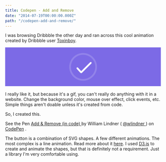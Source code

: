 ```yaml
---
title: Codepen - Add and Remove
date: "2014-07-19T00:00:00.000Z"
path: "/codepen-add-and-remove/"
---
```


I was browsing Dribbble the other day and ran across this cool animation created by Dribbble user [Toxinboy](https://dribbble.com/Toxinboy).

![Add & Remove by Toxinboy](./add_remove_small.gif)

I really like it, but because it's a gif, you can't really do anything with it in a website. Change the background color, mouse over effect, click events, etc. Simple things aren't doable unless it's created from code.

So, I created this.

<p data-height="268" data-theme-id="0" data-slug-hash="IKGJi" data-default-tab="result" data-user="wlindner" class='codepen'> See the Pen <a href='http://codepen.io/wlindner/pen/IKGJi/'> Add & Remove (in code) </a> by William Lindner ( <a href='http://codepen.io/wlindner'> @wlindner </a> ) on <a href='http://codepen.io'>CodePen</a> . </p>
<script type="text/javascript" src="//assets.codepen.io/assets/embed/ei.js"> </script>

The button is a combination of SVG shapes. A few different animations. The most complex is a line animation. Read more about it [here](http://css-tricks.com/svg-line-animation-works/). I used [D3.js](http://d3js.org/) to create and animate the shapes, but that is definitely not a requirement. Just a library I'm very comfortable using.
